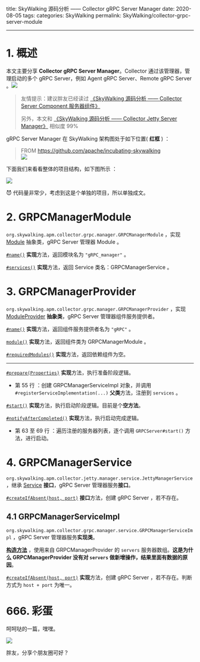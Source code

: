 title: SkyWalking 源码分析 —— Collector gRPC Server Manager
date: 2020-08-05
tags:
categories: SkyWalking
permalink: SkyWalking/collector-grpc-server-module

-------

# 1. 概述

本文主要分享 **Collector gRPC Server Manager**。Collector 通过该管理器，管理启动的多个 gRPC Server，例如 Agent gRPC Server、Remote gRPC Server 。![](http://www.iocoder.cn/images/SkyWalking/2020_08_05/02.png)

> 友情提示：建议胖友已经读过 [《SkyWalking 源码分析 —— Collector Server Component 服务器组件》](http://www.iocoder.cn/SkyWalking/collector-server-component/?self)
> 
> 另外，本文和 [《SkyWalking 源码分析 —— Collector Jetty Server Manager》](http://www.iocoder.cn/SkyWalking/collector-jetty-server-module/?self) 相似度 99%

gRPC Server Manager 在 SkyWalking 架构图处于如下位置( **红框** ) ：

> FROM https://github.com/apache/incubating-skywalking  
> ![](http://www.iocoder.cn/images/SkyWalking/2020_08_05/01.jpeg)

下面我们来看看整体的项目结构，如下图所示 ：

![](http://www.iocoder.cn/images/SkyWalking/2020_08_05/03.png)

😈 代码量非常少，考虑到这是个单独的项目，所以单独成文。

# 2. GRPCManagerModule

`org.skywalking.apm.collector.grpc.manager.GRPCManagerModule` ，实现 [Module](https://github.com/YunaiV/skywalking/blob/40823179d7228207b06b603b9a1c09dfc4f78593/apm-collector/apm-collector-core/src/main/java/org/skywalking/apm/collector/core/module/Module.java) 抽象类，gRPC Server 管理器 Module 。

[`#name()`](https://github.com/YunaiV/skywalking/blob/621598af465bfcefee3432c2ef80aff25a33f1bf/apm-collector/apm-collector-grpc-manager/collector-grpc-manager-define/src/main/java/org/skywalking/apm/collector/grpc/manager/GRPCManagerModule.java#L33) **实现**方法，返回模块名为 `"gRPC_manager"` 。

[`#services()`](https://github.com/YunaiV/skywalking/blob/621598af465bfcefee3432c2ef80aff25a33f1bf/apm-collector/apm-collector-grpc-manager/collector-grpc-manager-define/src/main/java/org/skywalking/apm/collector/grpc/manager/GRPCManagerModule.java#L37) **实现**方法，返回 Service 类名：GRPCManagerService 。

# 3. GRPCManagerProvider

`org.skywalking.apm.collector.grpc.manager.GRPCManagerProvider` ，实现 [ModuleProvider](https://github.com/YunaiV/skywalking/blob/40823179d7228207b06b603b9a1c09dfc4f78593/apm-collector/apm-collector-core/src/main/java/org/skywalking/apm/collector/core/module/ModuleProvider.java) **抽象类**，gRPC Server 管理器组件服务提供者。

[`#name()`](https://github.com/YunaiV/skywalking/blob/f9de7bf75f62c16fd05cc0d1beb8f5b756108ec3/apm-collector/apm-collector-grpc-manager/collector-grpc-manager-provider/src/main/java/org/skywalking/apm/collector/grpc/manager/GRPCManagerProvider.java#L46) **实现**方法，返回组件服务提供者名为 `"gRPC"` 。

[`module()`](https://github.com/YunaiV/skywalking/blob/f9de7bf75f62c16fd05cc0d1beb8f5b756108ec3/apm-collector/apm-collector-grpc-manager/collector-grpc-manager-provider/src/main/java/org/skywalking/apm/collector/grpc/manager/GRPCManagerProvider.java#L50) **实现**方法，返回组件类为 GRPCManagerModule 。

[`#requiredModules()`](https://github.com/YunaiV/skywalking/blob/f9de7bf75f62c16fd05cc0d1beb8f5b756108ec3/apm-collector/apm-collector-grpc-manager/collector-grpc-manager-provider/src/main/java/org/skywalking/apm/collector/grpc/manager/GRPCManagerProvider.java#L72) **实现**方法，返回依赖组件为空。

-------

[`#prepare(Properties)`](https://github.com/YunaiV/skywalking/blob/f9de7bf75f62c16fd05cc0d1beb8f5b756108ec3/apm-collector/apm-collector-grpc-manager/collector-grpc-manager-provider/src/main/java/org/skywalking/apm/collector/grpc/manager/GRPCManagerProvider.java#L54) **实现**方法，执行准备阶段逻辑。

* 第 55 行 ：创建 GRPCManagerServiceImpl 对象，并调用 `#registerServiceImplementation(...)` **父类**方法，注册到 `services` 。

[`#start()`](https://github.com/YunaiV/skywalking/blob/f9de7bf75f62c16fd05cc0d1beb8f5b756108ec3/apm-collector/apm-collector-grpc-manager/collector-grpc-manager-provider/src/main/java/org/skywalking/apm/collector/grpc/manager/GRPCManagerProvider.java#L58) **实现**方法，执行启动阶段逻辑。目前是个**空方法**。

[`#notifyAfterCompleted()`](https://github.com/YunaiV/skywalking/blob/f9de7bf75f62c16fd05cc0d1beb8f5b756108ec3/apm-collector/apm-collector-grpc-manager/collector-grpc-manager-provider/src/main/java/org/skywalking/apm/collector/grpc/manager/GRPCManagerProvider.java#L62) **实现**方法，执行启动完成逻辑。

* 第 63 至 69 行 ：遍历注册的服务器列表，逐个调用 `GRPCServer#start()` 方法，进行启动。

# 4. GRPCManagerService

`org.skywalking.apm.collector.jetty.manager.service.JettyManagerService` ，继承 [Service](https://github.com/YunaiV/skywalking/blob/40823179d7228207b06b603b9a1c09dfc4f78593/apm-collector/apm-collector-core/src/main/java/org/skywalking/apm/collector/core/module/Service.java) **接口**，gRPC Server 管理器服务**接口**。

[`#createIfAbsent(host, port)`](https://github.com/YunaiV/skywalking/blob/48f76a555c043fee2932230077a8112d4888d10f/apm-collector/apm-collector-grpc-manager/collector-grpc-manager-define/src/main/java/org/skywalking/apm/collector/grpc/manager/service/GRPCManagerService.java#L38) **接口**方法，创建 gRPC Server ，若不存在。

## 4.1 GRPCManagerServiceImpl

`org.skywalking.apm.collector.grpc.manager.service.GRPCManagerServiceImpl` ，gRPC Server 管理器服务**实现类**。

[**构造方法**](https://github.com/YunaiV/skywalking/blob/9c586ca730cc89d4d5ad6b4294f2779a23925a8c/apm-collector/apm-collector-grpc-manager/collector-grpc-manager-provider/src/main/java/org/skywalking/apm/collector/grpc/manager/service/GRPCManagerServiceImpl.java#L44) ，使用来自 GRPCManagerProvider 的 `servers` 服务器数组。**这是为什么 GRPCManagerProvider 没有对 `servers` 做新增操作，结果里面有数据的原因**。

[`#createIfAbsent(host, port)`](https://github.com/YunaiV/skywalking/blob/9c586ca730cc89d4d5ad6b4294f2779a23925a8c/apm-collector/apm-collector-grpc-manager/collector-grpc-manager-provider/src/main/java/org/skywalking/apm/collector/grpc/manager/service/GRPCManagerServiceImpl.java#L48) **实现**方法，创建 gRPC Server ，若不存在。判断方式为 `host + port` 为唯一。

# 666. 彩蛋

呵呵哒的一篇，嘿嘿。

![](http://www.iocoder.cn/images/SkyWalking/2020_08_05/04.png)

胖友，分享个朋友圈可好？


